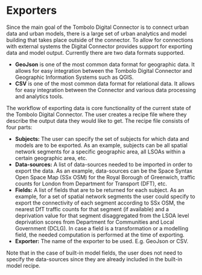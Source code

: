 # Exporters

Since the main goal of the Tombolo Digital Connector is to connect urban data and urban models, there is a large set of urban analytics and model building that takes place outside of the connector. To allow for connections with external systems the Digital Connector provides support for exporting data and model output. Currently there are two data formats supported.

- __GeoJson__ is one of the most common data format for geographic data. It allows for easy integration between the Tombolo Digital Connector and Geographic Information Systems such as QGIS.
- __CSV__ is one of the most common data format for relational data. It allows for easy integration between the Connector and various data processing and analytics tools.


The workflow of exporting data is core functionality of the current state of the Tombolo Digital Connector. The user creates a recipe file where they describe the output data they would like to get. The recipe file consists of four parts:

- __Subjects:__ The user can specify the set of subjects for which data and models are to be exported. As an example, subjects can be all spatial network segments for a specific geographic area, all LSOAs within a certain geographic area, etc. 
- __Data-sources:__ A list of data-sources needed to be imported in order to export the data. As an example, data-sources can be the Space Syntax Open Space Map (SSx OSM) for the Royal Borough of Greenwich, traffic counts for London from Department for Transport (DFT), etc.
- __Fields:__ A list of fields that are to be returned for each subject. As an example, for a set of spatial network segments the user could specify to export the connectivity of each segment according to SSx OSM, the nearest DfT traffic counts for that segment (if available) and a deprivation value for that segment disaggregated from the LSOA level deprivation scores from Department for Communities and Local Government (DCLG). In case a field is a transformation or a modelling field, the needed computation is performed at the time of exporting. 
- __Exporter:__ The name of the exporter to be used. E.g. GeoJson or CSV.

Note that in the case of built-in model fields, the user does not need to specify the data-sources since they are already included in the built-in model recipe.
